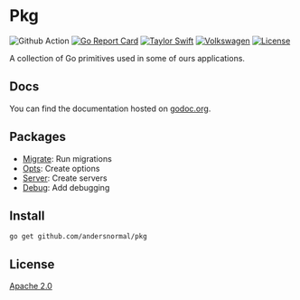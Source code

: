 # Pkg

![Github Action](https://github.com/andersnormal/pkg/workflows/main/badge.svg)
[![Go Report Card](https://goreportcard.com/badge/github.com/andersnormal/pkg)](https://goreportcard.com/report/github.com/andersnormal/pkg)
[![Taylor Swift](https://img.shields.io/badge/secured%20by-taylor%20swift-brightgreen.svg)](https://twitter.com/SwiftOnSecurity)
[![Volkswagen](https://auchenberg.github.io/volkswagen/volkswargen_ci.svg?v=1)](https://github.com/auchenberg/volkswagen)
[![License](https://img.shields.io/badge/License-Apache%202.0-blue.svg)](https://opensource.org/licenses/Apache-2.0)

A collection of Go primitives used in some of ours applications.

## Docs

You can find the documentation hosted on [godoc.org](https://godoc.org/github.com/andersnormal/pkg).

## Packages

* [Migrate](https://github.com/andersnormal/pkg/tree/main/migrate): Run migrations
* [Opts](https://github.com/andersnormal/pkg/tree/main/opts): Create options
* [Server](https://github.com/andersnormal/pkg/tree/main/server): Create servers
* [Debug](https://github.com/andersnormal/pkg/tree/main/debug): Add debugging

## Install

```
go get github.com/andersnormal/pkg
```

## License
[Apache 2.0](/LICENSE)
